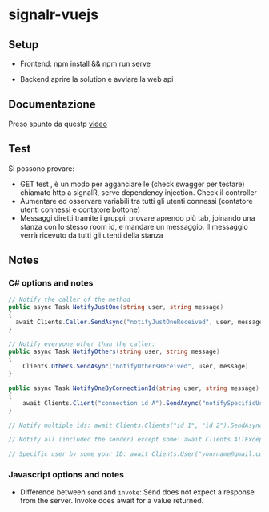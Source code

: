# signalr-vuejs

## Setup

- Frontend: npm install && npm run serve

- Backend aprire la solution e avviare la web api

## Documentazione

Preso spunto da questp [video](https://www.youtube.com/watch?v=pl0OobPmWTk&t=2275s&ab_channel=DotNetMastery)

## Test

Si possono provare:
- GET test , è un modo per agganciare le (check swagger per testare) chiamate http a signalR, serve dependency injection. Check il controller
- Aumentare ed osservare variabili tra tutti gli utenti connessi (contatore utenti connessi e contatore bottone)
- Messaggi diretti tramite i gruppi: provare aprendo più tab, joinando una stanza con lo stesso room id, e mandare un messaggio. Il messaggio verrà ricevuto da tutti gli utenti della stanza

## Notes

### C\# options and notes

```csharp
// Notify the caller of the method
public async Task NotifyJustOne(string user, string message)
{
  await Clients.Caller.SendAsync("notifyJustOneReceived", user, message)
}

// Notify everyone other than the caller: 
public async Task NotifyOthers(string user, string message)
{
    Clients.Others.SendAsync("notifyOthersReceived", user, message)
}

public async Task NotifyOneByConnectionId(string user, string message)
{
    await Clients.Client("connection id A").SendAsync("notifySpecificUser", user, message);
}

// Notify multiple ids: await Clients.Clients("id 1", "id 2").SendAsync("notifyMany", user, message);

// Notify all (included the sender) except some: await Clients.AllExcept("id 1").SensAsync("notifyExceptReceived", user, message);

// Specific user by some your ID: await Clients.User("yourname@gmail.com").SendAsync("notifySpecificUser", user, message);
```

### Javascript options and notes

- Difference between `send` and `invoke`: Send does not expect a response from the server. Invoke does await for a value returned.
